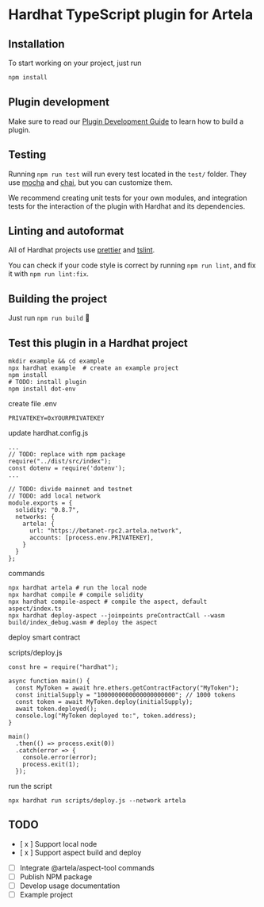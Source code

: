 # Hardhat TypeScript plugin for Artela

## Installation

To start working on your project, just run

```bash
npm install
```

## Plugin development

Make sure to read our [Plugin Development Guide](https://hardhat.org/advanced/building-plugins.html) to learn how to build a plugin.

## Testing

Running `npm run test` will run every test located in the `test/` folder. They
use [mocha](https://mochajs.org) and [chai](https://www.chaijs.com/),
but you can customize them.

We recommend creating unit tests for your own modules, and integration tests for
the interaction of the plugin with Hardhat and its dependencies.

## Linting and autoformat

All of Hardhat projects use [prettier](https://prettier.io/) and
[tslint](https://palantir.github.io/tslint/).

You can check if your code style is correct by running `npm run lint`, and fix
it with `npm run lint:fix`.

## Building the project

Just run `npm run build` ️👷

## Test this plugin in a Hardhat project

```
mkdir example && cd example
npx hardhat example  # create an example project
npm install
# TODO: install plugin
npm install dot-env
```

create file .env
```
PRIVATEKEY=0xYOURPRIVATEKEY
```

update hardhat.config.js
```
...
// TODO: replace with npm package
require("../dist/src/index");
const dotenv = require('dotenv');
...

// TODO: divide mainnet and testnet
// TODO: add local network
module.exports = {
  solidity: "0.8.7",
  networks: {
    artela: {
      url: "https://betanet-rpc2.artela.network",
      accounts: [process.env.PRIVATEKEY],
    }
  }
};

```

commands
```
npx hardhat artela # run the local node
npx hardhat compile # compile solidity
npx hardhat compile-aspect # compile the aspect, default aspect/index.ts
npx hardhat deploy-aspect --joinpoints preContractCall --wasm build/index_debug.wasm # deploy the aspect
```

deploy smart contract

scripts/deploy.js 
```
const hre = require("hardhat");

async function main() {
  const MyToken = await hre.ethers.getContractFactory("MyToken");
  const initialSupply = "1000000000000000000000"; // 1000 tokens
  const token = await MyToken.deploy(initialSupply);
  await token.deployed();
  console.log("MyToken deployed to:", token.address);
}

main()
  .then(() => process.exit(0))
  .catch(error => {
    console.error(error);
    process.exit(1);
  });
```

run the script

```
npx hardhat run scripts/deploy.js --network artela   
```



## TODO
* [ x ] Support local node
* [ x ] Support aspect build and deploy
* [ ] Integrate @artela/aspect-tool commands
* [ ] Publish NPM package
* [ ] Develop usage documentation
* [ ] Example project